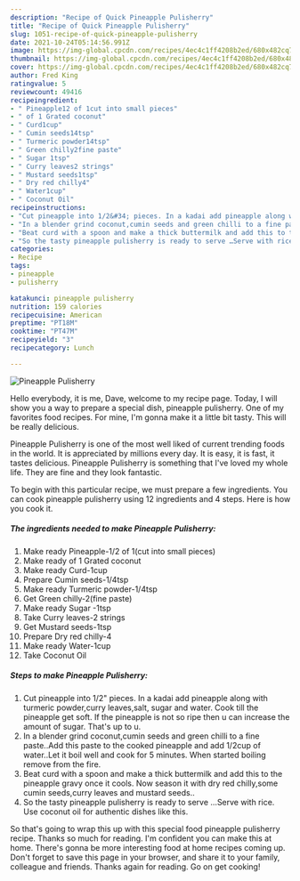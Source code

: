 ```yaml
---
description: "Recipe of Quick Pineapple Pulisherry"
title: "Recipe of Quick Pineapple Pulisherry"
slug: 1051-recipe-of-quick-pineapple-pulisherry
date: 2021-10-24T05:14:56.991Z
image: https://img-global.cpcdn.com/recipes/4ec4c1ff4208b2ed/680x482cq70/pineapple-pulisherry-recipe-main-photo.jpg
thumbnail: https://img-global.cpcdn.com/recipes/4ec4c1ff4208b2ed/680x482cq70/pineapple-pulisherry-recipe-main-photo.jpg
cover: https://img-global.cpcdn.com/recipes/4ec4c1ff4208b2ed/680x482cq70/pineapple-pulisherry-recipe-main-photo.jpg
author: Fred King
ratingvalue: 5
reviewcount: 49416
recipeingredient:
- " Pineapple12 of 1cut into small pieces"
- " of 1 Grated coconut"
- " Curd1cup"
- " Cumin seeds14tsp"
- " Turmeric powder14tsp"
- " Green chilly2fine paste"
- " Sugar 1tsp"
- " Curry leaves2 strings"
- " Mustard seeds1tsp"
- " Dry red chilly4"
- " Water1cup"
- " Coconut Oil"
recipeinstructions:
- "Cut pineapple into 1/2&#34; pieces. In a kadai add pineapple along with turmeric powder,curry leaves,salt, sugar and water. Cook till the pineapple get soft. If the pineapple is not so ripe then u can increase the amount of sugar. That&#39;s up to u."
- "In a blender grind coconut,cumin seeds and green chilli to a fine paste..Add this paste to the cooked pineapple and add 1/2cup of water..Let it boil well and cook for 5 minutes. When started boiling remove from the fire."
- "Beat curd with a spoon and make a thick buttermilk and add this to the pineapple gravy once it cools. Now season it with dry red chilly,some cumin seeds,curry leaves and mustard seeds.."
- "So the tasty pineapple pulisherry is ready to serve …Serve with rice. Use coconut oil for authentic dishes like this."
categories:
- Recipe
tags:
- pineapple
- pulisherry

katakunci: pineapple pulisherry 
nutrition: 159 calories
recipecuisine: American
preptime: "PT18M"
cooktime: "PT47M"
recipeyield: "3"
recipecategory: Lunch

---
```



![Pineapple Pulisherry](https://img-global.cpcdn.com/recipes/4ec4c1ff4208b2ed/680x482cq70/pineapple-pulisherry-recipe-main-photo.jpg)

Hello everybody, it is me, Dave, welcome to my recipe page. Today, I will show you a way to prepare a special dish, pineapple pulisherry. One of my favorites food recipes. For mine, I'm gonna make it a little bit tasty. This will be really delicious.

Pineapple Pulisherry is one of the most well liked of current trending foods in the world. It is appreciated by millions every day. It is easy, it is fast, it tastes delicious. Pineapple Pulisherry is something that I've loved my whole life. They are fine and they look fantastic.




To begin with this particular recipe, we must prepare a few ingredients. You can cook pineapple pulisherry using 12 ingredients and 4 steps. Here is how you cook it.

<!--inarticleads1-->

##### The ingredients needed to make Pineapple Pulisherry:

1. Make ready  Pineapple-1/2 of 1(cut into small pieces)
1. Make ready  of 1 Grated coconut
1. Make ready  Curd-1cup
1. Prepare  Cumin seeds-1/4tsp
1. Make ready  Turmeric powder-1/4tsp
1. Get  Green chilly-2(fine paste)
1. Make ready  Sugar -1tsp
1. Take  Curry leaves-2 strings
1. Get  Mustard seeds-1tsp
1. Prepare  Dry red chilly-4
1. Make ready  Water-1cup
1. Take  Coconut Oil




<!--inarticleads2-->

##### Steps to make Pineapple Pulisherry:

1. Cut pineapple into 1/2&#34; pieces. In a kadai add pineapple along with turmeric powder,curry leaves,salt, sugar and water. Cook till the pineapple get soft. If the pineapple is not so ripe then u can increase the amount of sugar. That&#39;s up to u.
1. In a blender grind coconut,cumin seeds and green chilli to a fine paste..Add this paste to the cooked pineapple and add 1/2cup of water..Let it boil well and cook for 5 minutes. When started boiling remove from the fire.
1. Beat curd with a spoon and make a thick buttermilk and add this to the pineapple gravy once it cools. Now season it with dry red chilly,some cumin seeds,curry leaves and mustard seeds..
1. So the tasty pineapple pulisherry is ready to serve …Serve with rice. Use coconut oil for authentic dishes like this.




So that's going to wrap this up with this special food pineapple pulisherry recipe. Thanks so much for reading. I'm confident you can make this at home. There's gonna be more interesting food at home recipes coming up. Don't forget to save this page in your browser, and share it to your family, colleague and friends. Thanks again for reading. Go on get cooking!
